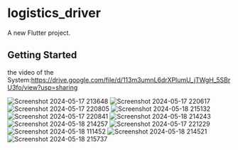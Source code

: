# logistics_driver

A new Flutter project.

## Getting Started

the video of the System:https://drive.google.com/file/d/113m3umnL6drXPlumU_jTWgH_5SBrU3fo/view?usp=sharing

![Screenshot 2024-05-17 213648](https://github.com/user-attachments/assets/c8a93722-10c2-4f93-8b3c-b5566a22abe0)
![Screenshot 2024-05-17 220617](https://github.com/user-attachments/assets/df7c7ab1-dfad-4abf-927e-3bc9bce32890)
![Screenshot 2024-05-17 220805](https://github.com/user-attachments/assets/f9f48522-feb5-4053-96e4-73a1454b92d5)
![Screenshot 2024-05-18 215132](https://github.com/user-attachments/assets/fc1d7b16-a740-4bca-ae71-3aee07d53093)
![Screenshot 2024-05-17 220841](https://github.com/user-attachments/assets/4cc631c4-f57c-4277-b036-276109706a99)
![Screenshot 2024-05-18 214243](https://github.com/user-attachments/assets/cd3d585d-6127-4532-b22b-c5d8c7b268e2)
![Screenshot 2024-05-18 214257](https://github.com/user-attachments/assets/8ff0365b-ceca-4714-a21e-1137891e4d61)
![Screenshot 2024-05-17 221229](https://github.com/user-attachments/assets/64e9bfe5-151b-4d15-a4cd-51c5ff8e4d7e)
![Screenshot 2024-05-18 111452](https://github.com/user-attachments/assets/3f893c51-d938-46e3-9d56-7ecf81818ee9)
![Screenshot 2024-05-18 214521](https://github.com/user-attachments/assets/7af6e35b-1946-496d-8fce-531b31b7885c)
![Screenshot 2024-05-18 215737](https://github.com/user-attachments/assets/7493c9ea-825e-4645-987d-cfdd93d94f6e)
